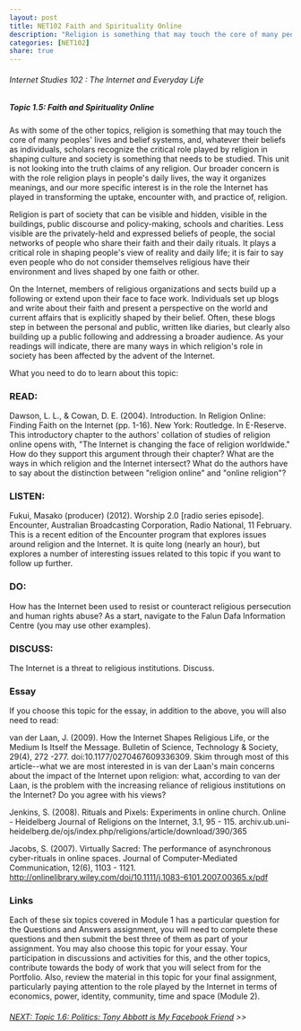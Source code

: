 ```yaml
---
layout: post
title: NET102 Faith and Spirituality Online
description: "Religion is something that may touch the core of many peoples' lives and belief systems, scholars recognize the critical role played by religion in shaping culture and society is something that needs to be studied."
categories: [NET102]
share: true
---
```

###### Internet Studies 102 : The Internet and Everyday Life 
 
##### Topic 1.5: Faith and Spirituality Online

As with some of the other topics, religion is something that may touch the core of many peoples' lives and belief systems, and, whatever their beliefs as individuals, scholars recognize the critical role played by religion in shaping culture and society is something that needs to be studied. This unit is not looking into the truth claims of any religion. Our broader concern is with the role religion plays in people's daily lives, the way it organizes meanings, and our more specific interest is in the role the Internet has played in transforming the uptake, encounter with, and practice of, religion.

Religion is part of society that can be visible and hidden, visible in the buildings, public discourse and policy-making, schools and charities. Less visible are the privately-held and expressed beliefs of people, the social networks of people who share their faith and their daily rituals. It plays a critical role in shaping people's view of reality and daily life; it is fair to say even people who do not consider themselves religious have their environment and lives shaped by one faith or other.

On the Internet, members of religious organizations and sects build up a following or extend upon their face to face work. Individuals set up blogs and write about their faith and present a perspective on the world and current affairs that is explicitly shaped by their belief. Often, these blogs step in between the personal and public, written like diaries, but clearly also building up a public following and addressing a broader audience. As your readings will indicate, there are many ways in which religion's role in society has been affected by the advent of the Internet.

What you need to do to learn about this topic:

### READ:

Dawson, L. L., & Cowan, D. E. (2004). Introduction. In Religion Online: Finding Faith on the Internet (pp. 1-16). New York: Routledge. In E-Reserve.
This introductory chapter to the authors' collation of studies of religion online opens with, "The Internet is changing the face of religion worldwide." How do they support this argument through their chapter? What are the ways in which religion and the Internet intersect? What do the authors have to say about the distinction between "religion online" and "online religion"?

### LISTEN:

Fukui, Masako (producer) (2012). Worship 2.0 [radio series episode].  Encounter, Australian Broadcasting Corporation, Radio National, 11 February.
This is a recent edition of the Encounter program that explores issues around religion and the Internet. It is quite long (nearly an hour), but explores a number of interesting issues related to this topic if you want to follow up further.

### DO:

How has the Internet been used to resist or counteract religious persecution and human rights abuse? As a start, navigate to the Falun Dafa Information Centre (you may use other examples).

### DISCUSS:

The Internet is a threat to religious institutions. Discuss.

### Essay

If you choose this topic for the essay, in addition to the above, you will also need to read:

van der Laan, J. (2009). How the Internet Shapes Religious Life, or the Medium Is Itself the Message. Bulletin of Science, Technology & Society, 29(4), 272 -277. doi:10.1177/0270467609336309.
Skim through most of this article--what we are most interested in is van der Laan's main concerns about the impact of the Internet upon religion: what, according to van der Laan, is the problem with the increasing reliance of religious institutions on the Internet? Do you agree with his views?

Jenkins, S. (2008). Rituals and Pixels: Experiments in online church. Online - Heidelberg Journal of Religions on the Internet, 3.1, 95 - 115. archiv.ub.uni-heidelberg.de/ojs/index.php/religions/article/download/390/365

Jacobs, S. (2007). Virtually Sacred: The performance of asynchronous cyber-rituals in online spaces. Journal of Computer-Mediated Communication, 12(6), 1103 - 1121. http://onlinelibrary.wiley.com/doi/10.1111/j.1083-6101.2007.00365.x/pdf

### Links

Each of these six topics covered in Module 1 has a particular question for the Questions and Answers assignment, you will need to complete these questions and then submit the best three of them as part of your assignment. You may also choose this topic for your essay. Your participation in discussions and activities for this, and the other topics, contribute towards the body of work that you will select from for the Portfolio. Also, review the material in this topic for your final assignment, particularly paying attention to the role played by the Internet in terms of economics, power, identity, community, time and space (Module 2).

###### [NEXT: Topic 1.6: Politics: Tony Abbott is My Facebook Friend]() >>

 

 
